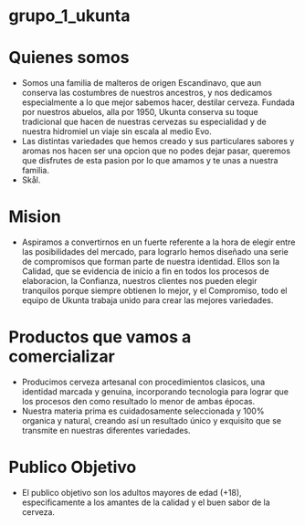 # grupo_1_ukunta

# Quienes somos
- Somos una familia de malteros de origen Escandinavo, que aun conserva las costumbres de nuestros ancestros, y nos dedicamos especialmente a lo que mejor sabemos hacer, destilar cerveza. Fundada por nuestros abuelos, alla por 1950, Ukunta conserva su toque tradicional que hacen de nuestras cervezas su especialidad y de nuestra hidromiel un viaje sin escala al medio Evo.
- Las distintas variedades que hemos creado y sus particulares sabores y aromas nos hacen ser una opcion que no podes dejar pasar, queremos que disfrutes de esta pasion por lo que amamos y te unas a nuestra familia. 
- Skål. 

# Mision
- Aspiramos a convertirnos en un fuerte referente a la hora de elegir entre las posibilidades del mercado, para lograrlo hemos diseñado una serie de compromisos que forman parte de nuestra identidad. Ellos son la Calidad, que se evidencia de inicio a fin en todos los procesos de elaboracion, la Confianza, nuestros clientes nos pueden elegir tranquilos porque siempre obtienen lo mejor, y el Compromiso, todo el equipo de Ukunta trabaja unido para crear las mejores variedades.

# Productos que vamos a comercializar
- Producimos cerveza artesanal con procedimientos clasicos, una identidad marcada y genuina, incorporando tecnologia para lograr que los procesos den como resultado lo menor de ambas épocas.
- Nuestra materia prima es cuidadosamente seleccionada y 100% organica y natural, creando así un resultado único y exquisito que se transmite en nuestras diferentes variedades.


# Publico Objetivo
- El publico objetivo son los adultos mayores de edad (+18), especificamente a los amantes de la calidad y el buen sabor de la cerveza.   
